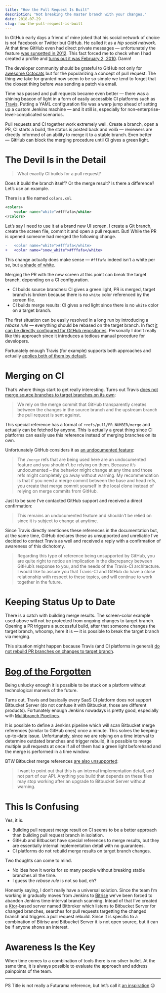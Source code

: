 ```yaml
---
title: "How the Pull Request Is Built"
description: "Not breaking the master branch with your changes."
date: 2018-07-29
slug: how-the-pull-request-is-built
---
```


In GitHub early days a friend of mine joked that his social network of choice
is not Facebook or Twitter but GitHub. He called it as a _hip social network_.
At that time GitHub even had direct private messages — unfortunately the feature
[was sunsetted in 2012](https://blog.github.com/2012-04-03-spring-cleaning/#private-messaging).
This fact forced me to check when I had created a profile and
[turns out it was February 2, 2010](https://api.github.com/users/ming13). Damn!

The developer community should be grateful to GitHub not only for
[awesome Octocats](https://octodex.github.com/) but for the popularizing a concept
of pull request. The thing we take for granted now seem to be so simple we tend
to forget that the closest thing before was sending a patch via email.

Time has passed and pull requests became even better — there was a shining beacon
of light in a form of easily accessible CI platforms such as
[Travis](https://travis-ci.org/). Putting a YAML configuration file was
a warp jump ahead of setting up a custom Jenkins machine — and it still is,
especially for non-enterprise-level-complicated scenarios.

Pull requests and CI together work extremely well. Create a branch, open a PR,
CI starts a build, the status is posted back and voilà — reviewers are directly informed of
an ability to merge it to a stable branch. Even better — GitHub can block
the merging procedure until CI gives a green light.

# The Devil Is in the Detail

> What exactly CI builds for a pull request?

Does it build the branch itself?
Or the merge result? Is there a difference? Let’s use an example.

There is a file named `colors.xml`.

```xml
<colors>
    <color name="white">#fffafa</white>
</colors>
```

Let’s say I need to use it at a brand new UI screen. I create a Git branch,
create the screen file, commit it and open a pull request. But! While the PR
is opened someone had merged the following change.

```diff
-   <color name="white">#fffafa</white>
+   <color name="snow_white">#fffafa</white>
```

This change actually does make sense — `#fffafa` indeed isn’t a white per se,
but [a shade of white](https://en.wikipedia.org/wiki/Shades_of_white#Snow).

Merging the PR with the new screen at this point can break the target branch,
depending on a CI configuration.

* CI builds source branches: CI gives a green light, PR is merged,
  target branch is broken because there is no `white` color referenced by the screen file.
* CI builds merge results: CI gives a red light since there is no `white` color
  on a target branch.

The first situation can be easily resolved in a long run by introducing a _rebase rule_ —
everything should be rebased on the target branch. In fact
[it can be directly configured for GitHub repositories](https://help.github.com/articles/enabling-required-status-checks/).
Personally I don’t really like this approach since it introduces a tedious
manual procedure for developers.

Fortunately enough Travis (for example) supports both approaches and actually
[applies both of them by default](https://docs.travis-ci.com/user/pull-requests/#double-builds-on-pull-requests).

# Merging on CI

That’s where things start to get really interesting. Turns out Travis
[does not merge source branches to target branches on its own](https://docs.travis-ci.com/user/pull-requests/#my-pull-request-isnt-being-built):

> We rely on the merge commit that GitHub transparently creates between the changes
> in the source branch and the upstream branch the pull request is sent against.

This special reference has a format of `+refs/pull/PR_NUMBER/merge`
and actually can be fetched by anyone. This is actually a great thing since
CI platforms can easily use this reference instead of merging branches on its own.

Unfortunately GitHub considers it as
[an undocumented feature](https://discourse.drone.io/t/github-claims-that-merge-refs-are-undocumented-feature/1100):

> The `/merge` refs that are being used here are an undocumented feature and
> you shouldn’t be relying on them. Because it’s undocumented –
> the behavior might change at any time and those refs might completely go away without warning.
> My recommendation is that if you need a merge commit between the base and head refs,
> you create that merge commit yourself in the local clone instead of relying on merge commits from GitHub.

Just to be sure I’ve contacted GitHub support and received a direct confirmation:

> This remains an undocumented feature and shouldn’t be relied on since it is subject to change at anytime.

Since Travis directly mentiones these references in the documentation but, at the same time,
GitHub declares these as unsupported and unreliable I’ve decided to contact Travis as well and
received a reply with a confirmation of awareness of this dichotomy.

> Regarding this type of reference being unsupported by GitHub,
> you are quite right to notice an implication in the discrepancy between GitHub’s response to you,
> and the needs of the Travis-CI architecture. I would like to assure you
> that Travis-CI and GitHub do have a close relationship with respect to these topics,
> and will continue to work together in the future.

# Keeping Status Up to Date

There is a catch with building merge results. The screen-color example used above
will not be protected from ongoing changes to target branch. Opening a PR
triggers a successful build, after that someone changes the target branch,
whoomp, here it is — it is possible to break the target branch via merging.

This situation might happen because Travis (and CI platforms in general)
[do not rebuild PR branches on changes to target branch](https://github.com/travis-ci/travis-ci/issues/1620#issuecomment-28622720).

# [Bog of the Forgotten](http://godofwar.wikia.com/wiki/Bog_of_the_Forgotten)

Being unlucky enough it is possible to be stuck on a platform without technological
marvels of the future.

Turns out, Travis and basically every SaaS CI platform
does not support Bitbucket Server (do not confuse it with Bitbucket, those are different products).
Fortunately enough Jenkins nowadays is pretty good, especially with
[Multibranch Pipelines](https://wiki.jenkins.io/display/JENKINS/Pipeline+Multibranch+Plugin).

It is possible to define a Jenkins pipeline which will scan Bitbucket merge references
(similar to GitHub ones) once a minute. This solves the keeping-up-to-date issue.
Unfortunately, since we are relying on a time interval to determine outdated branches
and trigger rebuild, it is possible to merge multiple pull requests at once if all of them
had a green light beforehand and the merge is performed in a time window.

BTW Bitbucket merge references [are also unsupported](https://community.atlassian.com/t5/Bitbucket-questions/Difference-of-refs-pull-requests-lt-ID-gt-merge-and-refs-pull/qaq-p/772142):

> I want to point out that this is an internal implementation detail,
> and not part of our API. Anything you build that depends on these files
> may stop working after an upgrade to Bitbucket Server without warning.

# This Is Confusing

Yes, it is.

* Building pull request merge result on CI seems to be a better approach
  than building pull request branch in isolation.
* GitHub and Bitbucket have special references to merge results,
  but they are essentially internal implementation detail with no guarantees.
* CI platforms do not rebuild merge results on target branch changes.

Two thoughts can come to mind.

* No idea how it works for so many people without breaking stable branches all the time.
* I guess the _rebase rule_ is not so bad, eh?

Honestly saying, I don’t really have a universal solution. Since the team I’m working in
gradually moves from Jenkins to [Bitrise](https://www.bitrise.io/) we’ve been forced
to abandon Jenkins time-interval branch scanning. Intead of that I’ve created
a [Ktor](https://ktor.io/)-based server named Bitbroker which listens to Bitbucket Server
for changed branches, searches for pull requests targetting the changed branch
and triggers a pull request rebuild. Since it is specific to a combination
of Bitrise and Bitbucket Server it is not open source, but it can be if anyone
shows an interest.

# Awareness Is the Key

When time comes to a combination of tools there is no silver bullet.
At the same time, it is always possible to evaluate the approach and
address painpoints of the team.

---

PS Title is not really a Futurama reference, but
let’s call it [an inspiration](https://en.wikipedia.org/wiki/Where_the_Buggalo_Roam) :wink:

